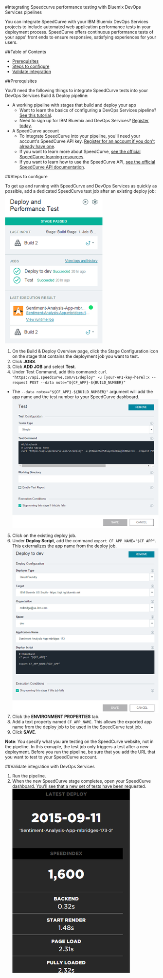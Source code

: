 #Integrating Speedcurve performance testing with Bluemix DevOps Services pipelines
<!--*Max Bridges*-->
You can integrate SpeedCurve with your IBM Bluemix DevOps Services projects to include automated web application performance tests in your deployment process. SpeedCurve offers continuous performance tests of your apps' front ends to ensure responsive, satisfying experiences for your users.

<!--{{#template name="yourconcept_tool_yourtitle"}}-->

<!-- template name should match the filename, for example code_tool_track_and_plan -->

##Table of Contents
* [Prerequisites](#prereqs)
* [Steps to configure](#config)
* [Validate integration](#validate)


<a name="prereqs"></a>
##Prerequisites

You'll need the following things to integrate SpeedCurve tests into your DevOps Services Build & Deploy pipeline:

* A working pipeline with stages that build and deploy your app
  * Want to learn the basics of configuring a DevOps Services pipeline? [See this tutorial][8].
  * Need to sign up for IBM Bluemix and DevOps Services? [Register today][9].
* A SpeedCurve account
  * To integrate SpeedCurve into your pipeline, you'll need your account's SpeedCurve API key. [Register for an account if you don't already have one][3].
  * If you want to learn more about SpeedCurve, [see the official SpeedCurve learning resources][2].
  * If you want to learn how to use the SpeedCurve API, [see the official SpeedCurve API documentation][1].

<a name="config"></a>
##Steps to configure

To get up and running with SpeedCurve and DevOps Services as quickly as possible, add a dedicated SpeedCurve test job after an existing deploy job:<br>
![A deploy and test tile in a pipeline][10]

1. On the Build & Deploy Overview page, click the Stage Configuration icon on the stage that contains the deployment job you want to test.
2. Click **JOBS**.
3. Click **ADD JOB** and select **Test**. 
4. Under Test Command, add this command: `curl "https://api.speedcurve.com/v1/deploy" -u [your-API-key-here]:x --request POST --data note="${CF_APP}-${BUILD_NUMBER}"`
  * The `--data note=="${CF_APP}-${BUILD_NUMBER}"` argument will add the app name and the test number to your SpeedCurve dashboard.
![A configured test job][11]
5. Click on the existing deploy job.
6. Under **Deploy Script**, add the command `export CF_APP_NAME="$CF_APP"`. This externalizes the app name from the deploy job.<br>
![A configured deploy job][14]
7. Click the **ENVIRONMENT PROPERTIES** tab.
8. Add a text property named `CF_APP_NAME`. This allows the exported app name from the deploy job to be used in the SpeedCurve test job.
6. Click **SAVE**. 

**Note**: You specify what you are testing on the SpeedCurve website, not in the pipeline. In this exmaple, the test job only triggers a test after a new deployment. Before you run the pipeline, be sure that you add the URL that you want to test to your SpeedCurve account.


<a name="validate"></a>
##Validate integration with DevOps Services

1. Run the pipeline.
2. When the new SpeedCurve stage completes, open your SpeedCurve dashboard. You'll see that a new set of tests have been requested.<br>
![Part of a SpeedCurve performance report][13]


<!--{{/template}}-->

[1]: https://api.speedcurve.com/
[2]: https://speedcurve.com/learn/
[3]: https://speedcurve.com/pricing/
[4]: http://gruntjs.com/
[5]: http://mochajs.org/
[6]: http://admc.io/wd/
[7]: https://www.npmjs.com/package/saucelabs
[8]: https://hub.jazz.net/tutorials/basicbuild
[9]: https://login.jazz.net/psso/proxy/jazzregister?redirect_uri=https%3A%2F%2Fhub.jazz.net%2F
[10]: images/pipeline_tile.png
[11]: images/testjob.png
[12]: images/props.png
[13]: images/speedcurve.png
[14]: images/deployjob.png
